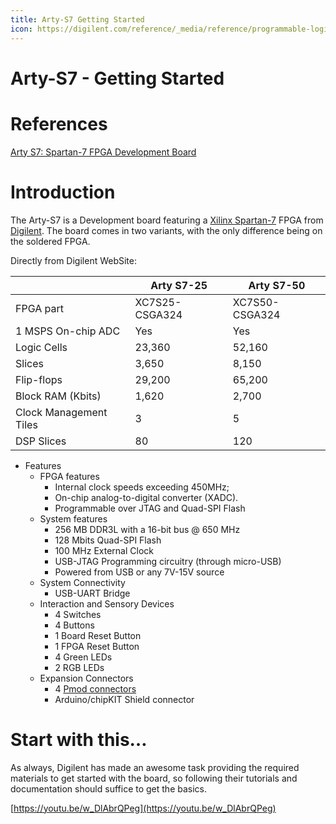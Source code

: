 ```yaml
---
title: Arty-S7 Getting Started
icon: https://digilent.com/reference/_media/reference/programmable-logic/arty-s7/arty-s7-0.png
---
```


#  Arty-S7 - Getting Started
# References

[Arty S7: Spartan-7 FPGA Development Board](https://digilent.com/shop/arty-s7-spartan-7-fpga-development-board/)

# Introduction

The Arty-S7 is a Development board featuring a [Xilinx Spartan-7](https://www.xilinx.com/products/silicon-devices/fpga/spartan-7.html) FPGA from [Digilent](https://digilent.com/). The board comes in two variants, with the only difference being on the soldered FPGA.

Directly from Digilent WebSite:

|  | Arty S7-25 | Arty S7-50 |
| --- | --- | --- |
| FPGA part | XC7S25-CSGA324 | XC7S50-CSGA324 |
| 1 MSPS On-chip ADC | Yes | Yes |
| Logic Cells | 23,360 | 52,160 |
| Slices | 3,650 | 8,150 |
| Flip-flops | 29,200 | 65,200 |
| Block RAM (Kbits) | 1,620 | 2,700 |
| Clock Management Tiles | 3 | 5 |
| DSP Slices | 80 | 120 |
- Features
    - FPGA features
        - Internal clock speeds exceeding 450MHz;
        - On-chip analog-to-digital converter (XADC).
        - Programmable over JTAG and Quad-SPI Flash
    - System features
        - 256 MB DDR3L with a 16-bit bus @ 650 MHz
        - 128 Mbits Quad-SPI Flash
        - 100 MHz External Clock
        - USB-JTAG Programming circuitry (through micro-USB)
        - Powered from USB or any 7V-15V source
    - System Connectivity
        - USB-UART Bridge
    - Interaction and Sensory Devices
        - 4 Switches
        - 4 Buttons
        - 1 Board Reset Button
        - 1 FPGA Reset Button
        - 4 Green LEDs
        - 2 RGB LEDs
    - Expansion Connectors
        - 4 [Pmod connectors](https://digilent.com/pmod-peripheral-modules/)
        - Arduino/chipKIT Shield connector

# Start with this…

As always, Digilent has made an awesome task providing the required materials to get started with the board, so following their tutorials and documentation should suffice to get the basics.

[https://youtu.be/w_DlAbrQPeg](https://youtu.be/w_DlAbrQPeg)